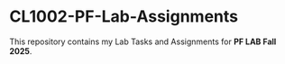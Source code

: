 # CL1002-PF-Lab-Assignments
This repository contains my Lab Tasks and Assignments for **PF LAB Fall 2025**.
